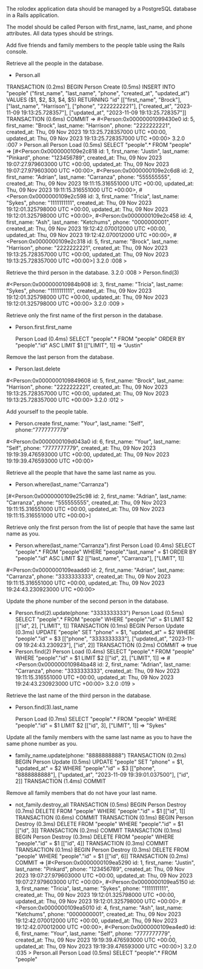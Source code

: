 The rolodex application data should be managed by a PostgreSQL database in a Rails application.

The model should be called Person with first_name, last_name, and phone attributes. All data types should be strings.

Add five friends and family members to the people table using the Rails console.

Retrieve all the people in the database.
- Person.all

TRANSACTION (0.2ms)  BEGIN
  Person Create (0.5ms)  INSERT INTO "people" ("first_name", "last_name", "phone", "created_at", "updated_at") VALUES ($1, $2, $3, $4, $5) RETURNING "id"  [["first_name", "Brock"], ["last_name", "Harrison"], ["phone", "2222222221"], ["created_at", "2023-11-09 19:13:25.728357"], ["updated_at", "2023-11-09 19:13:25.728357"]]
  TRANSACTION (0.6ms)  COMMIT
 => 
#<Person:0x00000001099430e0
 id: 5,
 first_name: "Brock",
 last_name: "Harrison",
 phone: "2222222221",
 created_at: Thu, 09 Nov 2023 19:13:25.728357000 UTC +00:00,
 updated_at: Thu, 09 Nov 2023 19:13:25.728357000 UTC +00:00> 
3.2.0 :007 > Person.all
  Person Load (0.5ms)  SELECT "people".* FROM "people"
 => 
[#<Person:0x0000000109e2c818
  id: 1,
  first_name: "Justin",
  last_name: "Pinkard",
  phone: "123456789",
  created_at: Thu, 09 Nov 2023 19:07:27.979603000 UTC +00:00,
  updated_at: Thu, 09 Nov 2023 19:07:27.979603000 UTC +00:00>,
 #<Person:0x0000000109e2c6d8
  id: 2,
  first_name: "Adrian",
  last_name: "Carranza",
  phone: "555555555",
  created_at: Thu, 09 Nov 2023 19:11:15.316551000 UTC +00:00,
  updated_at: Thu, 09 Nov 2023 19:11:15.316551000 UTC +00:00>,
 #<Person:0x0000000109e2c598
  id: 3,
  first_name: "Tricia",
  last_name: "Sykes",
  phone: "1111111111",
  created_at: Thu, 09 Nov 2023 19:12:01.325798000 UTC +00:00,
  updated_at: Thu, 09 Nov 2023 19:12:01.325798000 UTC +00:00>,
 #<Person:0x0000000109e2c458
  id: 4,
  first_name: "Ash",
  last_name: "Ketchums",
  phone: "0000000001",
  created_at: Thu, 09 Nov 2023 19:12:42.070012000 UTC +00:00,
  updated_at: Thu, 09 Nov 2023 19:12:42.070012000 UTC +00:00>,
 #<Person:0x0000000109e2c318
  id: 5,
  first_name: "Brock",
  last_name: "Harrison",
  phone: "2222222221",
  created_at: Thu, 09 Nov 2023 19:13:25.728357000 UTC +00:00,
  updated_at: Thu, 09 Nov 2023 19:13:25.728357000 UTC +00:00>] 
3.2.0 :008 > 

Retrieve the third person in the database.
3.2.0 :008 > Person.find(3)

#<Person:0x000000010984b908
 id: 3,
 first_name: "Tricia",
 last_name: "Sykes",
 phone: "1111111111",
 created_at: Thu, 09 Nov 2023 19:12:01.325798000 UTC +00:00,
 updated_at: Thu, 09 Nov 2023 19:12:01.325798000 UTC +00:00> 
3.2.0 :009 > 


Retrieve only the first name of the first person in the database.
- Person.first.first_name

  Person Load (0.4ms)  SELECT "people".* FROM "people" ORDER BY "people"."id" ASC LIMIT $1  [["LIMIT", 1]]
 => "Justin" 

Remove the last person from the database.
- Person.last.delete

#<Person:0x0000000109849608
 id: 5,
 first_name: "Brock",
 last_name: "Harrison",
 phone: "2222222221",
 created_at: Thu, 09 Nov 2023 19:13:25.728357000 UTC +00:00,
 updated_at: Thu, 09 Nov 2023 19:13:25.728357000 UTC +00:00> 
3.2.0 :012 > 

Add yourself to the people table.
- Person.create first_name: "Your", last_name: "Self", phone:"7777777779"

#<Person:0x0000000109d043a0
 id: 6,
 first_name: "Your",
 last_name: "Self",
 phone: "7777777779",
 created_at: Thu, 09 Nov 2023 19:19:39.476593000 UTC +00:00,
 updated_at: Thu, 09 Nov 2023 19:19:39.476593000 UTC +00:00> 

Retrieve all the people that have the same last name as you.
- Person.where(last_name:"Carranza") 

[#<Person:0x0000000109e25c98
  id: 2,
  first_name: "Adrian",
  last_name: "Carranza",
  phone: "555555555",
  created_at: Thu, 09 Nov 2023 19:11:15.316551000 UTC +00:00,
  updated_at: Thu, 09 Nov 2023 19:11:15.316551000 UTC +00:00>] 

Retrieve only the first person from the list of people that have the same last name as you.

- Person.where(last_name:"Carranza").first
  Person Load (0.4ms)  SELECT "people".* FROM "people" WHERE "people"."last_name" = $1 ORDER BY "people"."id" ASC LIMIT $2  [["last_name", "Carranza"], ["LIMIT", 1]]

#<Person:0x0000000109eaadd0
 id: 2,
 first_name: "Adrian",
 last_name: "Carranza",
 phone: "3333333333",
 created_at: Thu, 09 Nov 2023 19:11:15.316551000 UTC +00:00,
 updated_at: Thu, 09 Nov 2023 19:24:43.230923000 UTC +00:00> 

Update the phone number of the second person in the database.

- Person.find(2).update(phone: "3333333333")
  Person Load (0.5ms)  SELECT "people".* FROM "people" WHERE "people"."id" = $1 LIMIT $2  [["id", 2], ["LIMIT", 1]]
  TRANSACTION (0.1ms)  BEGIN
  Person Update (0.3ms)  UPDATE "people" SET "phone" = $1, "updated_at" = $2 WHERE "people"."id" = $3  [["phone", "3333333333"], ["updated_at", "2023-11-09 19:24:43.230923"], ["id", 2]]
  TRANSACTION (0.2ms)  COMMIT
 => true 
- Person.find(2)
  Person Load (0.4ms)  SELECT "people".* FROM "people" WHERE "people"."id" = $1 LIMIT $2  [["id", 2], ["LIMIT", 1]]
 => 
#<Person:0x000000010984ba48
 id: 2,
 first_name: "Adrian",
 last_name: "Carranza",
 phone: "3333333333",
 created_at: Thu, 09 Nov 2023 19:11:15.316551000 UTC +00:00,
 updated_at: Thu, 09 Nov 2023 19:24:43.230923000 UTC +00:00> 
3.2.0 :019 > 

Retrieve the last name of the third person in the database.
- Person.find(3).last_name

  Person Load (0.7ms)  SELECT "people".* FROM "people" WHERE "people"."id" = $1 LIMIT $2  [["id", 3], ["LIMIT", 1]]
 => "Sykes" 


Update all the family members with the same last name as you to have the same phone number as you.

- family_name.update(phone: "8888888888")
  TRANSACTION (0.2ms)  BEGIN
  Person Update (0.5ms)  UPDATE "people" SET "phone" = $1, "updated_at" = $2 WHERE "people"."id" = $3  [["phone", "8888888888"], ["updated_at", "2023-11-09 19:39:01.037500"], ["id", 2]]
  TRANSACTION (1.4ms)  COMMIT

Remove all family members that do not have your last name.

- not_family.destroy_all
  TRANSACTION (0.5ms)  BEGIN
  Person Destroy (0.7ms)  DELETE FROM "people" WHERE "people"."id" = $1  [["id", 1]]
  TRANSACTION (0.6ms)  COMMIT
  TRANSACTION (0.1ms)  BEGIN
  Person Destroy (0.3ms)  DELETE FROM "people" WHERE "people"."id" = $1  [["id", 3]]
  TRANSACTION (0.2ms)  COMMIT
  TRANSACTION (0.1ms)  BEGIN
  Person Destroy (0.3ms)  DELETE FROM "people" WHERE "people"."id" = $1  [["id", 4]]
  TRANSACTION (0.3ms)  COMMIT
  TRANSACTION (0.1ms)  BEGIN
  Person Destroy (0.3ms)  DELETE FROM "people" WHERE "people"."id" = $1  [["id", 6]]
  TRANSACTION (0.2ms)  COMMIT
 => 
[#<Person:0x0000000109ea5290
  id: 1,
  first_name: "Justin",
  last_name: "Pinkard",
  phone: "123456789",
  created_at: Thu, 09 Nov 2023 19:07:27.979603000 UTC +00:00,
  updated_at: Thu, 09 Nov 2023 19:07:27.979603000 UTC +00:00>,
 #<Person:0x0000000109ea5150
  id: 3,
  first_name: "Tricia",
  last_name: "Sykes",
  phone: "1111111111",
  created_at: Thu, 09 Nov 2023 19:12:01.325798000 UTC +00:00,
  updated_at: Thu, 09 Nov 2023 19:12:01.325798000 UTC +00:00>,
 #<Person:0x0000000109ea5010
  id: 4,
  first_name: "Ash",
  last_name: "Ketchums",
  phone: "0000000001",
  created_at: Thu, 09 Nov 2023 19:12:42.070012000 UTC +00:00,
  updated_at: Thu, 09 Nov 2023 19:12:42.070012000 UTC +00:00>,
 #<Person:0x0000000109ea4ed0
  id: 6,
  first_name: "Your",
  last_name: "Self",
  phone: "7777777779",
  created_at: Thu, 09 Nov 2023 19:19:39.476593000 UTC +00:00,
  updated_at: Thu, 09 Nov 2023 19:19:39.476593000 UTC +00:00>] 
3.2.0 :035 > Person.all
  Person Load (0.5ms)  SELECT "people".* FROM "people"
